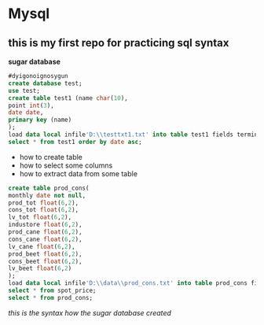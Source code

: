# Mysql
## this is my first repo for practicing sql syntax

**sugar database**

```sql
#dyigonoignosygun
create database test;
use test;
create table test1 (name char(10),
point int(3),
date date,
primary key (name)
);
load data local infile'D:\\testtxt1.txt' into table test1 fields terminated by '\t';
select * from test1 order by date asc;
```
* how to create table    
* how to select some columns  
* how to extract data from some table   


```sql
create table prod_cons(
monthly date not null,
prod_tot float(6,2),
cons_tot float(6,2),	
lv_tot float(6,2),
industore float(6,2),	
prod_cane float(6,2),	
cons_cane float(6,2),	
lv_cane	float(6,2),
prod_beet float(6,2),	
cons_beet float(6,2),
lv_beet float(6,2)
);
load data local infile'D:\\data\\prod_cons.txt' into table prod_cons fields terminated by '\t';
select * from spot_price;
select * from prod_cons;
```
*this is the syntax how the sugar database created*
